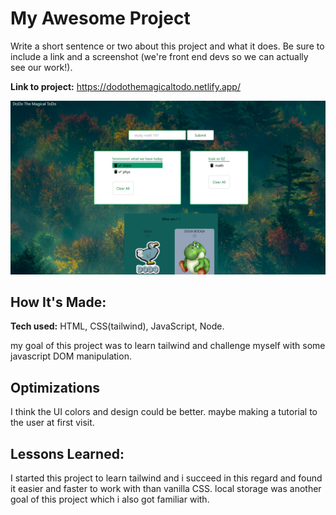 # My Awesome Project
Write a short sentence or two about this project and what it does. Be sure to include a link and a screenshot (we're front end devs so we can actually see our work!).

**Link to project:** https://dodothemagicaltodo.netlify.app/

<img src="./screenShot.png" />

## How It's Made:

**Tech used:** HTML, CSS(tailwind), JavaScript, Node. 

my goal of this project was to learn tailwind and challenge myself with some javascript DOM manipulation. 

## Optimizations

I think the UI colors and design could be better. maybe making a tutorial to the user at first visit.

## Lessons Learned:

I started this project to learn tailwind and i succeed in this regard and found it easier and faster to work with than vanilla CSS.
local storage was another goal of this project which i also got familiar with.